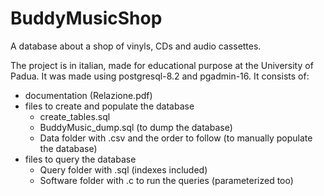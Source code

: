 # BuddyMusicShop
A database about a shop of vinyls, CDs and audio cassettes.

The project is in italian, made for educational purpose at the University of Padua.
It was made using postgresql-8.2 and pgadmin-16. It consists of:
* documentation (Relazione.pdf)
* files to create and populate the database
  - create_tables.sql
  - BuddyMusic_dump.sql (to dump the database)
  - Data folder with .csv and the order to follow (to manually populate the database)
* files to query the database
  - Query folder with .sql (indexes included)
  - Software folder with .c to run the queries (parameterized too)
